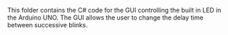 This folder contains the C# code for the GUI controlling the built in LED in the Arduino UNO. 
The GUI allows the user to change the delay time between successive blinks.
